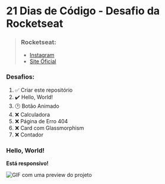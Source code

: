 # 21 Dias de Código - Desafio da Rocketseat

> ### Rocketseat:
> - [Instagram](https://www.instagram.com/rocketseat_oficial)
> - [Site Oficial](https://www.rocketseat.com.br/)

### Desafios:
 1. :white_check_mark: Criar este repositório
 2. :heavy_check_mark: Hello, World!
 3. :clock2: Botão Animado
 4. :x: Calculadora
 5. :x: Página de Erro 404
 6. :x: Card com Glassmorphism
 7. :x: Contador

### Hello, World!
__Está responsivo!__

![GIF com uma preview do projeto](https://media4.giphy.com/media/bxbMkmniWVOeOSyDOI/giphy.gif?cid=790b7611403829607dc9e82362ca1499553f944d7b323863&rid=giphy.gif&ct=g)

